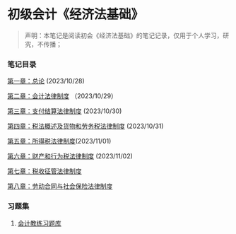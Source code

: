# 初级会计《经济法基础》

> 声明：本笔记是阅读初会《经济法基础》的笔记记录，仅用于个人学习，研究，不传播；

### 笔记目录

[第一章：总论](Fundamentals_of_economic_law/part1.1.md) (2023/10/28)

[第二章：会计法律制度](Fundamentals_of_economic_law/part2.1.md) （2023/10/29）

[第三章：支付结算法律制度](Fundamentals_of_economic_law/part3.1.md) (2023/10/30)

[第四章：税法概述及货物和劳务税法律制度](Fundamentals_of_economic_law/part4.1.md) (2023/10/31)

[第五章：所得税法律制度](Fundamentals_of_economic_law/part5.1.md)(2023/11/01)

[第六章：财产和行为税法律制度](Fundamentals_of_economic_law/part6.1.md) (2023/11/02)

[第七章：税收征管法律制度](Fundamentals_of_economic_law/part7.1.md)

[第八章：劳动合同与社会保险法律制度](Fundamentals_of_economic_law/part.81.md)

### 习题集

1. [会计教练习题库](https://www.kjjl100.com/exam/)